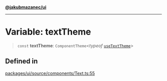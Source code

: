 [**@jakubmazanec/ui**](../README.md)

---

# Variable: textTheme

> `const` **textTheme**: `ComponentTheme`\<_typeof_ [`useTextTheme`](../functions/useTextTheme.md)\>

## Defined in

[packages/ui/source/components/Text.ts:55](https://github.com/jakubmazanec/tools/blob/4bb343d3736e4f9f11a014de3241c6054262151e/packages/ui/source/components/Text.ts#L55)

